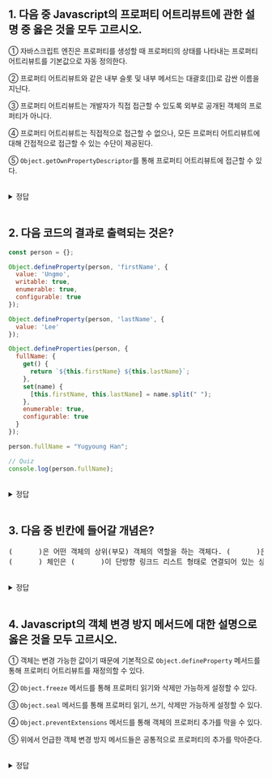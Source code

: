 ## 1. 다음 중 Javascript의 프로퍼티 어트리뷰트에 관한 설명 중 옳은 것을 모두 고르시오.
  
① 자바스크립트 엔진은 프로퍼티를 생성할 때 프로퍼티의 상태를 나타내는 프로퍼티 어트리뷰트를 기본값으로 자동 정의한다.

② 프로퍼티 어트리뷰트와 같은 내부 슬롯 및 내부 메서드는 대괄호([])로  감싼 이름을 지닌다.

③ 프로퍼티 어트리뷰트는 개발자가 직접 접근할 수 있도록 외부로 공개된 객체의 프로퍼티가 아니다.

④ 프로퍼티 어트리뷰트는 직접적으로 접근할 수 없으나, 모든 프로퍼티 어트리뷰트에 대해 간접적으로 접근할 수 있는 수단이 제공된다.

⑤ `Object.getOwnPropertyDescriptor`를 통해 프로퍼티 어트리뷰트에 접근할 수 있다.

<br/>
<details>
<summary>정답</summary>
<pre>
1, 3, 4, 5번<br/>
2번 : 이중 대괄호([[]])로 감싼 이름을 지닌다.
4번 : 프로퍼티 어트리뷰트([[Value]], [[Writable]], [[Enumerable]], [[Configurable]])에 대해서는 모두 간접적으로 접근가능 하다.
</pre>
</details>

<br/>

## 2. 다음 코드의 결과로 출력되는 것은?

```javascript
const person = {};

Object.defineProperty(person, 'firstName', {
  value: 'Ungmo',
  writable: true,
  enumerable: true,
  configurable: true
});

Object.defineProperty(person, 'lastName', {
  value: 'Lee'
});

Object.defineProperties(person, {
  fullName: {
    get() {
      return `${this.firstName} ${this.lastName}`;
    },
    set(name) {
      [this.firstName, this.lastName] = name.split(" ");
    },
    enumerable: true,
    configurable: true
  }
});

person.fullName = "Yugyoung Han";

// Quiz
console.log(person.fullName);
```

<br/>
<details>
<summary>정답</summary>
<pre>
'Yugyoung Lee'<br/>
</pre>
</details>

<br/>


## 3. 다음 중 빈칸에 들어갈 개념은?

<pre>
(      )은 어떤 객체의 상위(부모) 객체의 역할을 하는 객체다. (      )은 하위(자식) 객체에게 자신의 프로퍼티와 메서드를 상속한다. (       )객체의 프로퍼티나 메서드를 상속받은 하위 객체는 자신의 프로퍼티 또는 메서드인 것처럼 자유롭게 사용할 수 있다.
(      ) 체인은 (      )이 단방향 링크드 리스트 형태로 연결되어 있는 상속 구조를 말한다. 객체의 프로퍼티나 메서드에 접근하려고 할 때 해당 객체에 접근하려는 프로퍼티 또는 메서드가 없다면 (      ) 체인을 따라 프로토타입의 프로퍼티나 메서드를 차례대로 검색한다.
</pre>


<br/>
<details>
<summary>정답</summary>
<pre>
프로토타입
</pre>
</details>

<br/>

## 4. Javascript의 객체 변경 방지 메서드에 대한 설명으로 옳은 것을 모두 고르시오.

① 객체는 변경 가능한 값이기 때문에 기본적으로 `Object.defineProperty` 메서드를 통해 프로퍼티 어트리뷰트를 재정의할 수 있다.

② `Object.freeze` 메서드를 통해 프로퍼티 읽기와 삭제만 가능하게 설정할 수 있다.

③ `Object.seal` 메서드를 통해 프로퍼티 읽기, 쓰기, 삭제만 가능하게 설정할 수 있다.

④ `Object.preventExtensions` 메서드를 통해 객체의 프로퍼티 추가를 막을 수 있다.

⑤ 위에서 언급한 객체 변경 방지 메서드들은 공통적으로 프로퍼티의 추가를 막아준다.

<br/>
<details>
<summary>정답</summary>
<pre>
1, 4, 5번
</pre>
</details>
